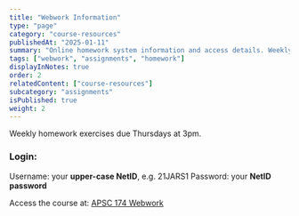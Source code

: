 ```yaml
---
title: "Webwork Information"
type: "page"
category: "course-resources"
publishedAt: "2025-01-11"
summary: "Online homework system information and access details. Weekly assignments due Thursdays at 3pm."
tags: ["webwork", "assignments", "homework"]
displayInNotes: true
order: 2
relatedContent: ["course-resources"]
subcategory: "assignments"
isPublished: true
weight: 2
---
```


Weekly homework exercises due Thursdays at 3pm.

### Login:
Username: your **upper-case NetID**, e.g. 21JARS1
Password: your **NetID password**

Access the course at:
[APSC 174 Webwork](https://qse-webwork.smithengineering.queensu.ca/webwork2/APSC_174_2025)